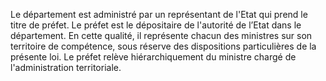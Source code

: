 Le département est administré par un représentant de l'Etat qui prend le titre de préfet.
Le préfet est le dépositaire de l'autorité de l’Etat dans le département. En cette qualité, il représente chacun des ministres sur son territoire de compétence, sous réserve des dispositions particulières de la présente loi.
Le préfet relève hiérarchiquement du ministre chargé de l'administration territoriale.